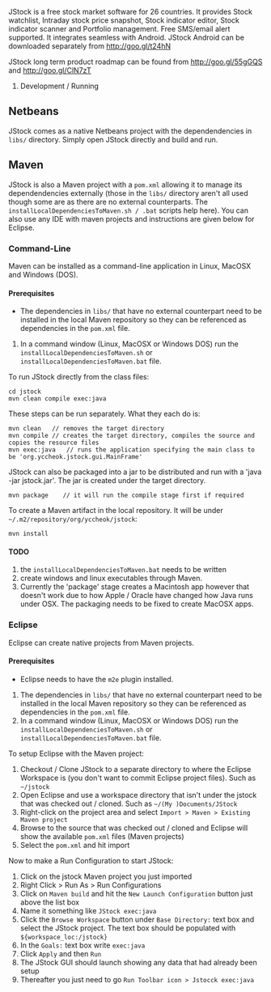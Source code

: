JStock is a free stock market software for 26 countries. It provides Stock watchlist, Intraday stock price snapshot, Stock indicator editor, Stock indicator scanner and Portfolio management. Free SMS/email alert supported. It integrates seamless with Android. JStock Android can be downloaded separately from http://goo.gl/t24hN

JStock long term product roadmap can be found from http://goo.gl/55gGQS and http://goo.gl/ClN7zT

1. Development / Running

## Netbeans
JStock comes as a native Netbeans project with the dependendencies in `libs/` directory.  Simply open JStock directly and build and run.

## Maven
JStock is also a Maven project with a `pom.xml` allowing it to manage its dependendencies externally (those in the `libs/` directory aren't all used though some are as there are no external counterparts.  The `installLocalDependenciesToMaven.sh / .bat` scripts help here).  You can also use any IDE with maven projects and instructions are given below for Eclipse.

### Command-Line
Maven can be installed as a command-line application in Linux, MacOSX and Windows (DOS).

#### Prerequisites
* The dependencies in `libs/` that have no external counterpart need to be installed in the local Maven repository so they can be referenced as dependencies in the `pom.xml` file.
1. In a command window (Linux, MacOSX or Windows DOS) run the `installLocalDependenciesToMaven.sh` or `installLocalDependenciesToMaven.bat` file.

To run JStock directly from the class files:

    cd jstock
    mvn clean compile exec:java

These steps can be run separately.  What they each do is:

    mvn clean   // removes the target directory
    mvn compile // creates the target directory, compiles the source and copies the resource files
    mvn exec:java   // runs the application specifying the main class to be 'org.yccheok.jstock.gui.MainFrame'
    
JStock can also be packaged into a jar to be distributed and run with a 'java -jar jstock.jar'.  The jar is created under the target directory.

    mvn package    // it will run the compile stage first if required

To create a Maven artifact in the local repository.  It will be under `~/.m2/repository/org/yccheok/jstock`:

    mvn install 

#### TODO
1. the `installLocalDependenciesToMaven.bat` needs to be written
1. create windows and linux executables through Maven.  
1. Currently the 'package' stage creates a Macintosh app however that doesn't work due to how Apple / Oracle have changed how Java runs under OSX.  The packaging needs to be fixed to create MacOSX apps.

### Eclipse
Eclipse can create native projects from Maven projects.  

#### Prerequisites
* Eclipse needs to have the `m2e` plugin installed.

1. The dependencies in `libs/` that have no external counterpart need to be installed in the local Maven repository so they can be referenced as dependencies in the `pom.xml` file.
1. In a command window (Linux, MacOSX or Windows DOS) run the `installLocalDependenciesToMaven.sh` or `installLocalDependenciesToMaven.bat` file.

To setup Eclipse with the Maven project:

1. Checkout / Clone JStock to a separate directory to where the Eclipse Workspace is (you don't want to commit Eclipse project files).  Such as `~/jstock`
1. Open Eclipse and use a workspace directory that isn't under the jstock that was checked out / cloned.  Such as `~/(My )Documents/JStock`
1. Right-click on the project area and select `Import > Maven > Existing Maven project`
1. Browse to the source that was checked out / cloned and Eclipse will show the available `pom.xml` files (Maven projects)
1. Select the `pom.xml` and hit import

Now to make a Run Configuration to start JStock:

1. Click on the jstock Maven project you just imported
1. Right Click > Run As > Run Configurations 
1. Click on `Maven build` and hit the `New Launch Configuration` button just above the list box
1. Name it something like `JStock exec:java`
1. Click the `Browse Workspace` button under `Base Directory:` text box and select the JStock project.  The text box should be populated with `${workspace_loc:/jstock}`
1. In the `Goals:` text box write `exec:java`
1. Click `Apply` and then `Run`
1. The JStock GUI should launch showing any data that had already been setup
1. Thereafter you just need to go `Run Toolbar icon > Jstocck exec:java`


